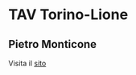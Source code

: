 # TAV Torino-Lione
## Pietro Monticone

Visita il [sito](https://pitmonticone.github.io/Torino-Lione/)



